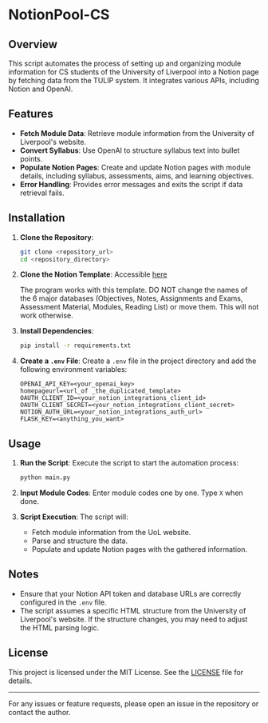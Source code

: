 # NotionPool-CS

## Overview

This script automates the process of setting up and organizing module information for CS students of the University of Liverpool into a Notion page by fetching data from the TULIP system. It integrates various APIs, including Notion and OpenAI. 

## Features

- **Fetch Module Data**: Retrieve module information from the University of Liverpool's website.
- **Convert Syllabus**: Use OpenAI to structure syllabus text into bullet points.
- **Populate Notion Pages**: Create and update Notion pages with module details, including syllabus, assessments, aims, and learning objectives.
- **Error Handling**: Provides error messages and exits the script if data retrieval fails.

## Installation

1. **Clone the Repository**:
   ```bash
   git clone <repository_url>
   cd <repository_directory>
   ```

2. **Clone the Notion Template**:
   Accessible [here](https://bowlyntemplates.notion.site/Uni-Template-77b9720029c64d7ebc078cdde9b7cb14?pvs=4)
   
   The program works with this template. DO NOT change the names of the 6 major databases (Objectives, Notes, Assignments and Exams, Assessment Material, Modules, Reading List) or move them. This will not work otherwise.


3. **Install Dependencies**:
   ```bash
   pip install -r requirements.txt
   ```

4. **Create a `.env` File**:
   Create a `.env` file in the project directory and add the following environment variables:
   ```
   OPENAI_API_KEY=<your_openai_key>
   homepageurl=<url_of _the_duplicated_template>
   OAUTH_CLIENT_ID=<your_notion_integrations_client_id>
   OAUTH_CLIENT_SECRET=<your_notion_integrations_client_secret>
   NOTION_AUTH_URL=<your_notion_integrations_auth_url>
   FLASK_KEY=<anything_you_want>
   ```

## Usage

1. **Run the Script**:
   Execute the script to start the automation process:
   ```bash
   python main.py
   ```

2. **Input Module Codes**:
   Enter module codes one by one. Type `X` when done.

3. **Script Execution**:
   The script will:
   - Fetch module information from the UoL website.
   - Parse and structure the data.
   - Populate and update Notion pages with the gathered information.

## Notes

- Ensure that your Notion API token and database URLs are correctly configured in the `.env` file.
- The script assumes a specific HTML structure from the University of Liverpool's website. If the structure changes, you may need to adjust the HTML parsing logic.

## License

This project is licensed under the MIT License. See the [LICENSE](LICENSE) file for details.

---

For any issues or feature requests, please open an issue in the repository or contact the author.


